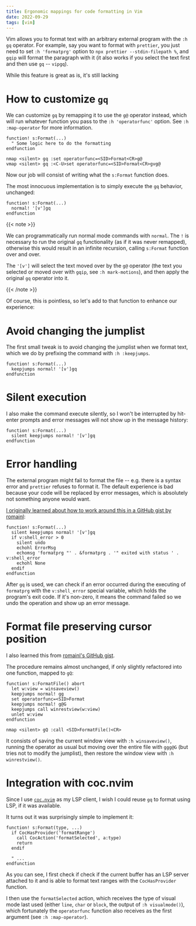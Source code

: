 ```yaml
---
title: Ergonomic mappings for code formatting in Vim
date: 2022-09-29
tags: [vim]
---
```


Vim allows you to format text with an arbitrary external program with the `:h
gq` operator. For example, say you want to format with `prettier`, you just
need to set `:h 'formatprg'` option to `npx prettier --stdin-filepath %`, and
`gqip` will format the paragraph with it (it also works if you select the text
first and then use `gq` -- `vipgq`).

<!--more-->

While this feature is great as is, it's still lacking

# How to customize `gq`

We can customize `gq` by remapping it to use the `g@` operator instead, which
will run whatever function you pass to the `:h 'operatorfunc'` option. See `:h
:map-operator` for more information.

```vim
function! s:Format(...)
  " Some logic here to do the formatting
endfunction

nmap <silent> gq :set operatorfunc=<SID>Format<CR>g@
vmap <silent> gq :<C-U>set operatorfunc=<SID>Format<CR>gvg@
```

Now our job will consist of writing what the `s:Format` function does.

The most innocuous implementation is to simply execute the `gq` behavior,
unchanged:

```vim
function! s:Format(...)
  normal! '[v']gq
endfunction
```

{{< note >}}

We can programmatically run normal mode commands with `normal`. The `!` is
necessary to run the original `gq` functionality (as if it was never remapped),
otherwise this would result in an infinite recursion, calling `s:Format`
function over and over.

The `'[v']` will select the text moved over by the `g@` operator (the text you
selected or moved over with `gqip`, see `:h mark-motions`), and then apply the
original `gq` operator into it.

{{< /note >}}

Of course, this is pointless, so let's add to that function to enhance our
experience:

# Avoid changing the jumplist

The first small tweak is to avoid changing the jumplist when we format text,
which we do by prefixing the command with `:h :keepjumps`.

```vim {hl_lines=[2]}
function! s:Format(...)
  keepjumps normal! '[v']gq
endfunction
```

# Silent execution

I also make the command execute silently, so I won't be interrupted by
hit-enter prompts and error messages will not show up in the message history:

```vim {hl_lines=[2]}
function! s:Format(...)
  silent keepjumps normal! '[v']gq
endfunction
```

# Error handling

The external program might fail to format the file -- e.g. there is a syntax
error and `prettier` refuses to format it. The default experience is bad
because your code will be replaced by error messages, which is absolutely not
something anyone would want.

[I originally learned about how to work around this in a GitHub gist by
romainl](https://gist.github.com/romainl/d2ad868afd7520519057475bd8e9db0c):

```vim {hl_lines=[3-7]}
function! s:Format(...)
  silent keepjumps normal! '[v']gq
  if v:shell_error > 0
    silent undo
    echohl ErrorMsg
    echomsg 'formatprg "' . &formatprg . '" exited with status ' . v:shell_error
    echohl None
  endif
endfunction
```

After `gq` is used, we can check if an error occurred during the executing of
`formatprg` with the `v:shell_error` special variable, which holds the
program's exit code. If it's non-zero, it means the command failed so we undo
the operation and show up an error message.

# Format file preserving cursor position

I also learned this from [romainl's GitHub
gist](https://gist.github.com/romainl/d2ad868afd7520519057475bd8e9db0c).

The procedure remains almost unchanged, if only slightly refactored into one
function, mapped to `gQ`:

```vim
function! s:FormatFile() abort
  let w:view = winsaveview()
  keepjumps normal! gg
  set operatorfunc=<SID>Format
  keepjumps normal! g@G
  keepjumps call winrestview(w:view)
  unlet w:view
endfunction

nmap <silent> gQ :call <SID>FormatFile()<CR>
```

It consists of saving the current window view with `:h winsaveview()`, running
the operator as usual but moving over the entire file with `ggg@G` (but tries
not to modify the jumplist), then restore the window view with `:h
winrestview()`.

# Integration with coc.nvim

Since I use [`coc.nvim`](https://github.com/neoclide/coc.nvim) as my LSP
client, I wish I could reuse `gq` to format using LSP, if it was available.

It turns out it was surprisingly simple to implement it:

```vim
function! s:Format(type, ...)
  if CocHasProvider('formatRange')
    call CocAction('formatSelected', a:type)
    return
  endif

  " ...
endfunction
```

As you can see, I first check if check if the current buffer has an LSP server
attached to it and is able to format text ranges with the `CocHasProvider`
function.

I then use the `formatSelected` action, which receives the type of visual mode
last used (either `line`, `char` or `block`, the output of `:h visualmode()`),
which fortunately the `operatorfunc` function also receives as the first
argument (see `:h :map-operator`).
